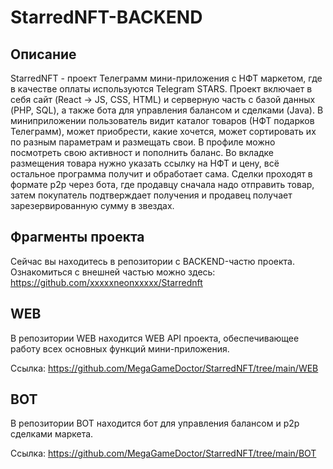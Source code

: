 # StarredNFT-BACKEND
## Описание
StarredNFT - проект Телеграмм мини-приложения с НФТ маркетом, где в качестве оплаты используются Telegram STARS. Проект включает в себя сайт (React -> JS, CSS, HTML) и серверную часть с базой данных (PHP, SQL), а также бота для управления балансом и сделками (Java). В миниприложении пользователь видит каталог товаров (НФТ подарков Телеграмм), может приобрести, какие хочется, может сортировать их по разным параметрам и размещать свои. В профиле можно посмотреть свою активност и пополнить баланс. Во вкладке размещения товара нужно указать ссылку на НФТ и цену, всё остальное программа получит и обработает сама. Сделки проходят в формате p2p через бота, где продавцу сначала надо отправить товар, затем покупатель подтверждает получения и продавец получает зарезервированную сумму в звездах.
## Фрагменты проекта
Сейчас вы находитесь в репозитории с BACKEND-частю проекта. Ознакомиться с внешней частью можно здесь: https://github.com/xxxxxneonxxxxx/Starrednft
## WEB
В репозитории WEB находится WEB API проекта, обеспечивающее работу всех основных функций мини-приложения.

Ссылка: https://github.com/MegaGameDoctor/StarredNFT/tree/main/WEB
## BOT
В репозитории BOT находится бот для управления балансом и p2p сделками маркета.

Ссылка: https://github.com/MegaGameDoctor/StarredNFT/tree/main/BOT
